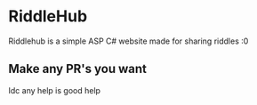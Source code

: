 # RiddleHub
Riddlehub is a simple ASP C# website made for sharing riddles :0

## Make any PR's you want
Idc any help is good help 
